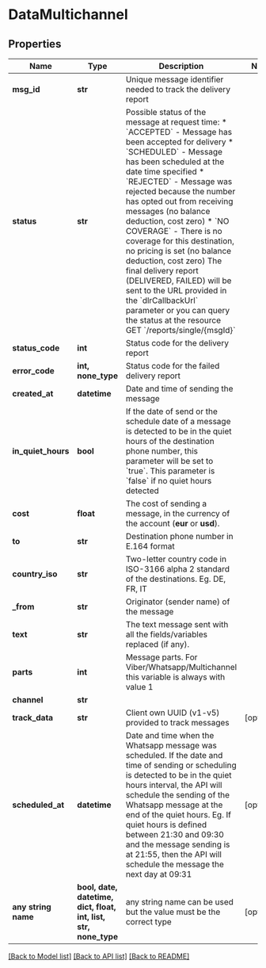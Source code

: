 # DataMultichannel


## Properties
Name | Type | Description | Notes
------------ | ------------- | ------------- | -------------
**msg_id** | **str** | Unique message identifier needed to track the delivery report | 
**status** | **str** | Possible status of the message at request time:  * &#x60;ACCEPTED&#x60; - Message has been accepted for delivery  * &#x60;SCHEDULED&#x60; - Message has been scheduled at the date time specified  * &#x60;REJECTED&#x60; - Message was rejected because the number has opted out from receiving messages (no balance deduction, cost zero)  * &#x60;NO COVERAGE&#x60; - There is no coverage for this destination, no pricing is set (no balance deduction, cost zero)   The final delivery report (DELIVERED, FAILED) will be sent to the URL provided in the &#x60;dlrCallbackUrl&#x60; parameter or you can query the status at the resource GET &#x60;/reports/single/{msgId}&#x60;  | 
**status_code** | **int** | Status code for the delivery report  | 
**error_code** | **int, none_type** | Status code for the failed delivery report  | 
**created_at** | **datetime** | Date and time of sending the message | 
**in_quiet_hours** | **bool** | If the date of send or the schedule date of a message is detected to be in the quiet hours of the destination phone number, this parameter will be set to &#x60;true&#x60;. This parameter is &#x60;false&#x60; if no quiet hours detected | 
**cost** | **float** | The cost of sending a message, in the currency of the account (**eur** or **usd**).  | 
**to** | **str** | Destination phone number in E.164 format  | 
**country_iso** | **str** | Two-letter country code in ISO-3166 alpha 2 standard of the destinations. Eg. DE, FR, IT | 
**_from** | **str** | Originator (sender name) of the message  | 
**text** | **str** | The text message sent with all the fields/variables replaced (if any). | 
**parts** | **int** | Message parts. For Viber/Whatsapp/Multichannel this variable is always with value 1 | 
**channel** | **str** |  | 
**track_data** | **str** | Client own UUID (v1-v5) provided to track messages | [optional] 
**scheduled_at** | **datetime** | Date and time when the Whatsapp message was scheduled. If the date and time of sending or scheduling is detected to be in the quiet hours interval, the API will schedule the sending of the Whatsapp message at the end of the quiet hours. Eg. If quiet hours is defined between 21:30 and 09:30 and the message sending is at 21:55, then the API will schedule the message the next day at 09:31 | [optional] 
**any string name** | **bool, date, datetime, dict, float, int, list, str, none_type** | any string name can be used but the value must be the correct type | [optional]

[[Back to Model list]](../../README.md#models) [[Back to API list]](../../README.md#available-methods) [[Back to README]](../../README.md)


